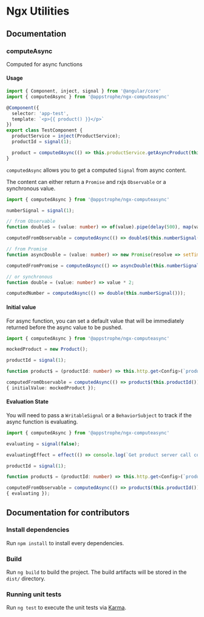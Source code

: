 # Ngx Utilities

## Documentation

### computeAsync

Computed for async functions

#### Usage

``` typescript
import { Component, inject, signal } from '@angular/core'
import { computedAsync } from '@appstrophe/ngx-computeasync'

@Component({
  selector: 'app-test',
  template: `<p>{{ product() }}</p>`
})
export class TestComponent {
  productService = inject(ProductService);
  productId = signal(1);

  product = computedAsync(() => this.productService.getAsyncProduct(this.productId()));
}
```

`computedAsync` allows you to get a computed `Signal` from async content.

The content can either return a `Promise`
and rxjs `Observable` or a synchronous value.

``` typescript
import { computedAsync } from '@appstrophe/ngx-computeasync'

numberSignal = signal(1);

// from Observable
function double$ = (value: number) => of(value).pipe(delay(500), map(value => value * 2));

computedFromObservable = computedAsync(() => double$(this.numberSignal()));

// from Promise
function asyncDouble = (value: number) => new Promise(resolve => setTimeout(() => value * 2, 500));

computedFromPromise = computedAsync(() => asyncDouble(this.numberSignal()));

// or synchronous
function double = (value: number) => value * 2;

computedNumber = computedAsync(() => double(this.numberSignal()));
```

#### Initial value

For async function, you can set a default value that will be immediately returned before the async value to be pushed.

``` typescript
import { computedAsync } from '@appstrophe/ngx-computeasync'

mockedProduct = new Product();

productId = signal(1);

function product$ = (productId: number) => this.http.get<Config>(`productUrl/${productId}`);

computedFromObservable = computedAsync(() => product$(this.productId()),
{ initialValue: mockedProduct });
```

#### Evaluation State

You will need to pass a `WritableSignal` or a `BehaviorSubject` to track if the async function is evaluating.

``` typescript
import { computedAsync } from '@appstrophe/ngx-computeasync'

evaluating = signal(false);

evaluatingEffect = effect(() => console.log(`Get product server call completed: ${this.evaluating()}`))

productId = signal(1);

function product$ = (productId: number) => this.http.get<Config>(`productUrl/${productId}`);

computedFromObservable = computedAsync(() => product$(this.productId()),
{ evaluating });
```

## Documentation for contributors

### Install dependencies

Run `npm install` to install every dependencies.

### Build

Run `ng build` to build the project. The build artifacts will be stored in the `dist/` directory.

### Running unit tests

Run `ng test` to execute the unit tests via [Karma](https://karma-runner.github.io).

